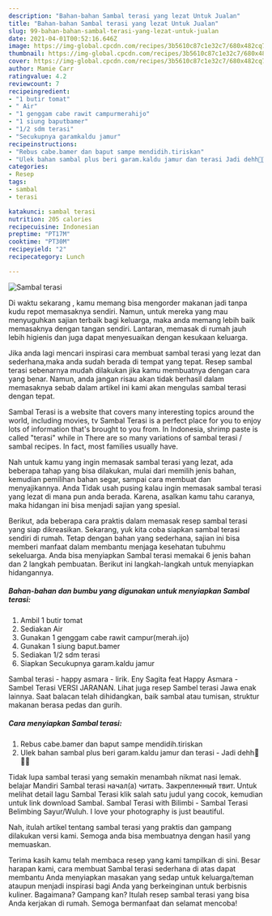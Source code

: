 ```yaml
---
description: "Bahan-bahan Sambal terasi yang lezat Untuk Jualan"
title: "Bahan-bahan Sambal terasi yang lezat Untuk Jualan"
slug: 99-bahan-bahan-sambal-terasi-yang-lezat-untuk-jualan
date: 2021-04-01T00:52:16.646Z
image: https://img-global.cpcdn.com/recipes/3b5610c87c1e32c7/680x482cq70/sambal-terasi-foto-resep-utama.jpg
thumbnail: https://img-global.cpcdn.com/recipes/3b5610c87c1e32c7/680x482cq70/sambal-terasi-foto-resep-utama.jpg
cover: https://img-global.cpcdn.com/recipes/3b5610c87c1e32c7/680x482cq70/sambal-terasi-foto-resep-utama.jpg
author: Mamie Carr
ratingvalue: 4.2
reviewcount: 7
recipeingredient:
- "1 butir tomat"
- " Air"
- "1 genggam cabe rawit campurmerahijo"
- "1 siung baputbamer"
- "1/2 sdm terasi"
- "Secukupnya garamkaldu jamur"
recipeinstructions:
- "Rebus cabe.bamer dan baput sampe mendidih.tiriskan"
- "Ulek bahan sambal plus beri garam.kaldu jamur dan terasi Jadi dehh🤗🤤🤤"
categories:
- Resep
tags:
- sambal
- terasi

katakunci: sambal terasi 
nutrition: 205 calories
recipecuisine: Indonesian
preptime: "PT17M"
cooktime: "PT30M"
recipeyield: "2"
recipecategory: Lunch

---
```



![Sambal terasi](https://img-global.cpcdn.com/recipes/3b5610c87c1e32c7/680x482cq70/sambal-terasi-foto-resep-utama.jpg)

Di waktu  sekarang , kamu memang bisa mengorder makanan jadi tanpa kudu repot memasaknya sendiri. Namun, untuk mereka yang mau menyuguhkan sajian terbaik bagi keluarga, maka anda memang lebih baik memasaknya dengan tangan sendiri. Lantaran, memasak di rumah jauh lebih higienis dan juga dapat menyesuaikan dengan kesukaan keluarga.

Jika anda lagi mencari inspirasi cara membuat sambal terasi yang lezat dan sederhana,maka anda sudah berada di tempat yang tepat. Resep sambal terasi  sebenarnya mudah dilakukan jika kamu membuatnya dengan cara yang benar. Namun, anda jangan risau akan tidak berhasil dalam memasaknya 
sebab dalam artikel ini kami akan mengulas sambal terasi dengan tepat.  

Sambal Terasi is a website that covers many interesting topics around the world, including movies, tv Sambal Terasi is a perfect place for you to enjoy lots of information that&#39;s brought to you from. In Indonesia, shrimp paste is called &#34;terasi&#34; while in There are so many variations of sambal terasi / sambal recipes. In fact, most families usually have.

Nah untuk kamu yang ingin memasak sambal terasi yang lezat, ada beberapa tahap yang bisa dilakukan, mulai dari memilih jenis bahan, kemudian pemilihan bahan segar, sampai cara membuat dan menyajikannya. Anda Tidak usah pusing kalau ingin memasak sambal terasi yang lezat di mana pun anda berada. Karena, asalkan kamu  tahu caranya, maka hidangan ini bisa menjadi sajian yang spesial.

Berikut, ada beberapa cara praktis  dalam memasak resep sambal terasi yang siap dikreasikan. Sekarang, yuk kita coba siapkan sambal terasi sendiri di rumah. Tetap dengan bahan yang sederhana, sajian ini bisa memberi manfaat dalam membantu menjaga kesehatan tubuhmu sekeluarga. Anda bisa menyiapkan Sambal terasi memakai 6 jenis bahan dan 2 langkah pembuatan. Berikut ini langkah-langkah untuk menyiapkan hidangannya.

<!--inarticleads1-->

##### Bahan-bahan dan bumbu yang digunakan untuk menyiapkan Sambal terasi:

1. Ambil 1 butir tomat
1. Sediakan  Air
1. Gunakan 1 genggam cabe rawit campur(merah.ijo)
1. Gunakan 1 siung baput.bamer
1. Sediakan 1/2 sdm terasi
1. Siapkan Secukupnya garam.kaldu jamur


Sambal terasi - happy asmara - lirik. Eny Sagita feat Happy Asmara - Sambel Terasi VERSI JARANAN. Lihat juga resep Sambel terasi Jawa enak lainnya. Saat balacan telah dihidangkan, baik sambal atau tumisan, struktur makanan berasa pedas dan gurih. 

<!--inarticleads2-->

##### Cara menyiapkan Sambal terasi:

1. Rebus cabe.bamer dan baput sampe mendidih.tiriskan
1. Ulek bahan sambal plus beri garam.kaldu jamur dan terasi - Jadi dehh🤗🤤🤤


Tidak lupa sambal terasi yang semakin menambah nikmat nasi lemak. belajar Mandiri Sambal terasi начал(а) читать. Закрепленный твит. Untuk melihat detail lagu Sambal Terasi klik salah satu judul yang cocok, kemudian untuk link download Sambal. Sambal Terasi with Bilimbi - Sambal Terasi Belimbing Sayur/Wuluh. I love your photography is just beautiful. 

Nah, itulah artikel tentang  sambal terasi  yang praktis dan gampang dilakukan versi kami. Semoga anda bisa membuatnya dengan hasil yang memuaskan. 

Terima kasih kamu telah membaca resep yang kami tampilkan di sini. Besar harapan kami, cara membuat  Sambal terasi sederhana di atas dapat membantu Anda menyiapkan masakan yang sedap untuk keluarga/teman ataupun menjadi inspirasi bagi Anda yang berkeinginan untuk berbisnis kuliner. Bagaimana? Gampang kan? Itulah resep sambal terasi yang bisa Anda kerjakan di rumah. Semoga bermanfaat dan selamat mencoba!

